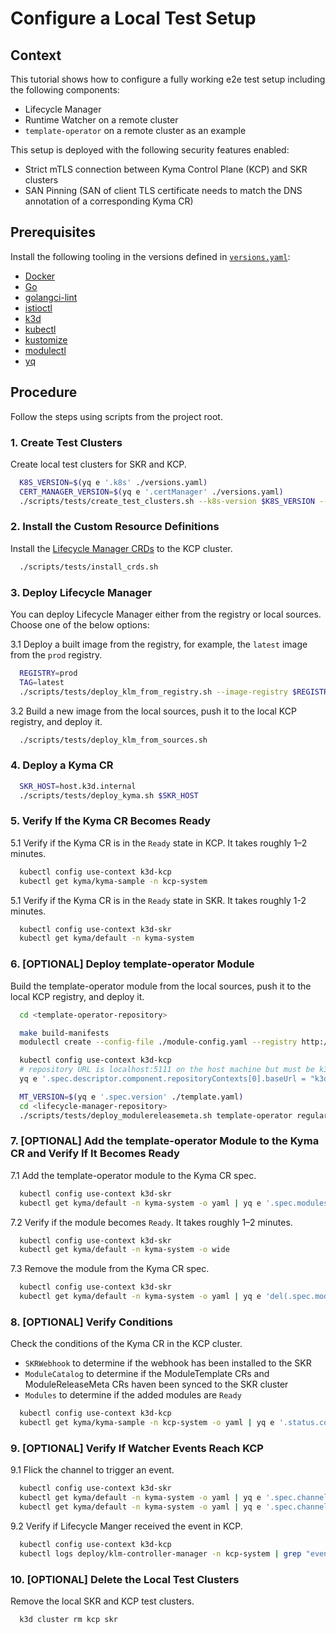 # Configure a Local Test Setup

## Context

This tutorial shows how to configure a fully working e2e test setup including the following components:

* Lifecycle Manager
* Runtime Watcher on a remote cluster
* `template-operator` on a remote cluster as an example

This setup is deployed with the following security features enabled:

* Strict mTLS connection between Kyma Control Plane (KCP) and SKR clusters
* SAN Pinning (SAN of client TLS certificate needs to match the DNS annotation of a corresponding Kyma CR)

## Prerequisites

Install the following tooling in the versions defined in [`versions.yaml`](../../versions.yaml):

- [Docker](https://www.docker.com/)
- [Go](https://go.dev/)
- [golangci-lint](https://golangci-lint.run/)
- [istioctl](https://istio.io/latest/docs/ops/diagnostic-tools/istioctl/)
- [k3d](https://k3d.io/stable/)
- [kubectl](https://kubernetes.io/docs/tasks/tools/)
- [kustomize](https://kustomize.io/)
- [modulectl](https://github.com/kyma-project/modulectl)
- [yq](https://github.com/mikefarah/yq/tree/master)

## Procedure

Follow the steps using scripts from the project root.

### 1. Create Test Clusters

Create local test clusters for SKR and KCP.

```sh
  K8S_VERSION=$(yq e '.k8s' ./versions.yaml)
  CERT_MANAGER_VERSION=$(yq e '.certManager' ./versions.yaml)
  ./scripts/tests/create_test_clusters.sh --k8s-version $K8S_VERSION --cert-manager-version $CERT_MANAGER_VERSION
```

### 2. Install the Custom Resource Definitions

Install the [Lifecycle Manager CRDs](./resources/README.md) to the KCP cluster.

```sh
  ./scripts/tests/install_crds.sh
```

### 3. Deploy Lifecycle Manager

You can deploy Lifecycle Manager either from the registry or local sources. Choose one of the below options:

3.1 Deploy a built image from the registry, for example, the `latest` image from the `prod` registry.


```sh
  REGISTRY=prod
  TAG=latest
  ./scripts/tests/deploy_klm_from_registry.sh --image-registry $REGISTRY --image-tag $TAG
```

3.2 Build a new image from the local sources, push it to the local KCP registry, and deploy it.


```sh
  ./scripts/tests/deploy_klm_from_sources.sh
```

### 4. Deploy a Kyma CR

```sh
  SKR_HOST=host.k3d.internal
  ./scripts/tests/deploy_kyma.sh $SKR_HOST
```

### 5. Verify If the Kyma CR Becomes Ready

5.1 Verify if the Kyma CR is in the `Ready` state in KCP. It takes roughly 1–2 minutes.

```sh
  kubectl config use-context k3d-kcp
  kubectl get kyma/kyma-sample -n kcp-system
```

5.1 Verify if the Kyma CR is in the `Ready` state in SKR. It takes roughly 1-2 minutes.

```sh
  kubectl config use-context k3d-skr
  kubectl get kyma/default -n kyma-system
```

### 6. [OPTIONAL] Deploy template-operator Module

Build the template-operator module from the local sources, push it to the local KCP registry, and deploy it.

```sh
  cd <template-operator-repository>

  make build-manifests
  modulectl create --config-file ./module-config.yaml --registry http://localhost:5111 --insecure 

  kubectl config use-context k3d-kcp
  # repository URL is localhost:5111 on the host machine but must be k3d-kcp-registry.localhost:5000 within the cluster
  yq e '.spec.descriptor.component.repositoryContexts[0].baseUrl = "k3d-kcp-registry.localhost:5000"' ./template.yaml | kubectl apply -f -

  MT_VERSION=$(yq e '.spec.version' ./template.yaml)
  cd <lifecycle-manager-repository>
  ./scripts/tests/deploy_modulereleasemeta.sh template-operator regular:$MT_VERSION
```

### 7. [OPTIONAL] Add the template-operator Module to the Kyma CR and Verify If It Becomes Ready

7.1 Add the template-operator module to the Kyma CR spec.

```sh
  kubectl config use-context k3d-skr
  kubectl get kyma/default -n kyma-system -o yaml | yq e '.spec.modules[0]={"name": "template-operator"}' | kubectl apply -f -
```

7.2 Verify if the module becomes `Ready`. It takes roughly 1–2 minutes.

```sh
  kubectl config use-context k3d-skr
  kubectl get kyma/default -n kyma-system -o wide
```

7.3 Remove the module from the Kyma CR spec.

```sh
  kubectl config use-context k3d-skr
  kubectl get kyma/default -n kyma-system -o yaml | yq e 'del(.spec.modules[0])' | kubectl apply -f -
```

### 8. [OPTIONAL] Verify Conditions

Check the conditions of the Kyma CR in the KCP cluster.

- `SKRWebhook` to determine if the webhook has been installed to the SKR
- `ModuleCatalog` to determine if the ModuleTemplate CRs and ModuleReleaseMeta CRs haven been synced to the SKR cluster
- `Modules` to determine if the added modules are `Ready`

```sh
  kubectl config use-context k3d-kcp
  kubectl get kyma/kyma-sample -n kcp-system -o yaml | yq e '.status.conditions'
```

### 9. [OPTIONAL] Verify If Watcher Events Reach KCP

9.1 Flick the channel to trigger an event.

```sh
  kubectl config use-context k3d-skr
  kubectl get kyma/default -n kyma-system -o yaml | yq e '.spec.channel="regular"' | kubectl apply -f -
  kubectl get kyma/default -n kyma-system -o yaml | yq e '.spec.channel="fast"' | kubectl apply -f -
```

9.2 Verify if Lifecycle Manger received the event in KCP.

```sh
  kubectl config use-context k3d-kcp
  kubectl logs deploy/klm-controller-manager -n kcp-system | grep "event received from SKR"
```

### 10. [OPTIONAL] Delete the Local Test Clusters

Remove the local SKR and KCP test clusters.

```shell
  k3d cluster rm kcp skr
```
